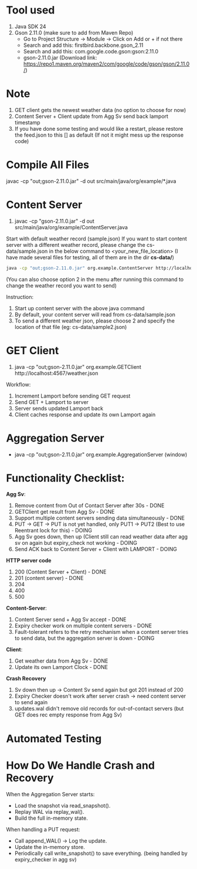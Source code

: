 # Tool used
1. Java SDK 24
2. Gson 2.11.0 (make sure to add from Maven Repo)
    - Go to Project Structure -> Module -> Click on Add or + if not there
    - Search and add this: firstbird.backbone.gson_2.11
    - Search and add this: com.google.code.gson:gson:2.11.0
    - gson-2.11.0.jar (Download link: https://repo1.maven.org/maven2/com/google/code/gson/gson/2.11.0/)

# Note
1. GET client gets the newest weather data (no option to choose for now)
2. Content Server + Client update from Agg Sv send back lamport timestamp
3. If you have done some testing and would like a restart, please restore the feed.json to this [] as default (If not it might mess up the response code)

# Compile All Files
javac -cp "out;gson-2.11.0.jar" -d out src/main/java/org/example/*.java

# Content Server
1. javac -cp "gson-2.11.0.jar" -d out src/main/java/org/example/ContentServer.java

Start with default weather record (sample.json)
If you want to start content server with a different weather record, please change the 
cs-data/sample.json in the below command to <your_new_file_location>
(I have made several files for testing, all of them are in the dir **cs-data/**)

```bash 
java -cp "out;gson-2.11.0.jar" org.example.ContentServer http://localhost:4567/weather.json cs-data/sample.json 1
```
(You can also choose option 2 in the menu after running this command to change the weather record you want to send)

Instruction:
1. Start up content server with the above java command
2. By default, your content server will read from cs-data/sample.json
3. To send a different weather json, please choose 2 and specify the location of that file (eg: cs-data/sample2.json)

# GET Client
1.  java -cp "out;gson-2.11.0.jar" org.example.GETClient  http://localhost:4567/weather.json

Workflow:
1. Increment Lamport before sending GET request
2. Send GET + Lamport to server
3. Server sends updated Lamport back
4. Client caches response and update its own Lamport again

# Aggregation Server
- java -cp "out;gson-2.11.0.jar" org.example.AggregationServer (window)

# Functionality Checklist:
**Agg Sv**: 
1. Remove content from Out of Contact Server after 30s - DONE
2. GETClient get result from Agg Sv - DONE
3. Support multiple content servers sending data simultaneously - DONE
4. PUT -> GET -> PUT is not yet handled, only PUT1 -> PUT2 (Best to use Reentrant lock for this) - DOING
5. Agg Sv goes down, then up (Client still can read weather data after agg sv on again but expiry_check not working - DOING
6. Send ACK back to Content Server + Client with LAMPORT - DOING 

**HTTP server code**
1. 200 (Content Server + Client) - DONE
2. 201 (content server) - DONE
3. 204 
4. 400
5. 500

**Content-Server**:
1. Content Server send + Agg Sv accept - DONE
2. Expiry checker work on multiple content servers - DONE
3. Fault-tolerant refers to the retry mechanism when a content server tries to send data, but the aggregation server is down - DOING

**Client**:
1. Get weather data from Agg Sv - DONE
2. Update its own Lamport Clock - DONE

**Crash Recovery**
1. Sv down then up -> Content Sv send again but got 201 instead of 200
2. Expiry Checker doesn't work after server crash -> need content server to send again
3. updates.wal didn't remove old records for out-of-contact servers (but GET does rec empty response from Agg Sv)

# Automated Testing 

# How Do We Handle Crash and Recovery
When the Aggregation Server starts:
- Load the snapshot via read_snapshot().
- Replay WAL via replay_wal().
- Build the full in-memory state.

When handling a PUT request:
- Call append_WAL() → Log the update.
- Update the in-memory store.
- Periodically call write_snapshot() to save everything. (being handled by expiry_checker in agg sv)
